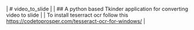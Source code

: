 | # video_to_slide |
| ## A python based Tkinder application for converting video to slide |
| To  install teserract ocr follow this https://codetoprosper.com/tesseract-ocr-for-windows/ |
